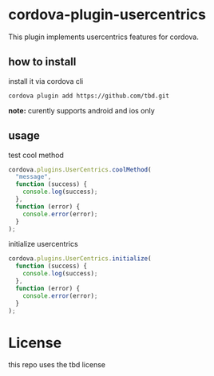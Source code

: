 # cordova-plugin-usercentrics

This plugin implements usercentrics features for cordova.

## how to install

install it via cordova cli

```
cordova plugin add https://github.com/tbd.git
```

**note:** curently supports android and ios only

## usage

test cool method

```js
cordova.plugins.UserCentrics.coolMethod(
  "message",
  function (success) {
    console.log(success);
  },
  function (error) {
    console.error(error);
  }
);
```

initialize usercentrics

```js
cordova.plugins.UserCentrics.initialize(
  function (success) {
    console.log(success);
  },
  function (error) {
    console.error(error);
  }
);
```

# License

this repo uses the tbd license
